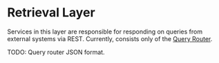# Retrieval Layer
Services in this layer are responsible for responding on queries from external systems via REST. Currently, consists
only of the [Query Router][query-router].

TODO: Query router JSON format.

[query-router]: query_router.md

